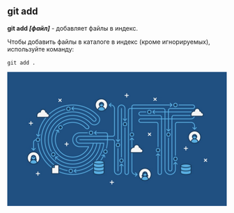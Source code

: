 ## git add

**git add *[файл]*** - добавляет файлы в индекс.

Чтобы добавить файлы в каталоге в индекс (кроме игнорируемых), используйте команду:

```bash=
git add .
```
![](/6ix5bLHt2hg.jpg)